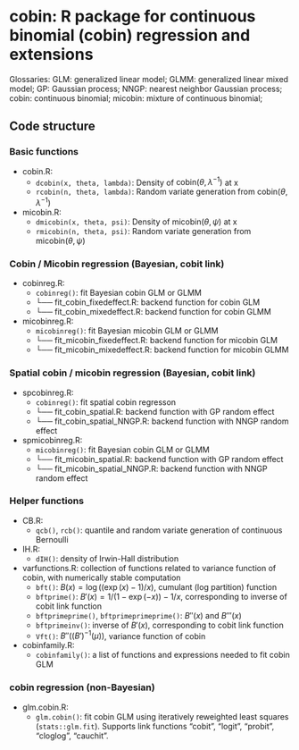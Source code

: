 
<!-- README.md is generated from README.Rmd. Please edit that file -->

# cobin: R package for continuous binomial (cobin) regression and extensions

<!-- badges: start -->
<!-- badges: end -->

Glossaries: GLM: generalized linear model; GLMM: generalized linear
mixed model; GP: Gaussian process; NNGP: nearest neighbor Gaussian
process; cobin: continuous binomial; micobin: mixture of continuous
binomial;

## Code structure

### Basic functions

- cobin.R:
  - `dcobin(x, theta, lambda)`: Density of
    $\mathrm{cobin}(\theta, \lambda^{-1})$ at x  
  - `rcobin(n, theta, lambda)`: Random variate generation from
    $\mathrm{cobin}(\theta, \lambda^{-1})$
- micobin.R:
  - `dmicobin(x, theta, psi)`: Density of
    $\mathrm{micobin}(\theta, \psi)$ at x  
  - `rmicobin(n, theta, psi)`: Random variate generation from
    $\mathrm{micobin}(\theta, \psi)$

### Cobin / Micobin regression (Bayesian, cobit link)

- cobinreg.R:
  - `cobinreg()`: fit Bayesian cobin GLM or GLMM
  - └── fit_cobin_fixedeffect.R: backend function for cobin GLM
  - └── fit_cobin_mixedeffect.R: backend function for cobin GLMM
- micobinreg.R:
  - `micobinreg()`: fit Bayesian micobin GLM or GLMM
  - └── fit_micobin_fixedeffect.R: backend function for micobin GLM
  - └── fit_micobin_mixedeffect.R: backend function for micobin GLMM

### Spatial cobin / micobin regression (Bayesian, cobit link)

- spcobinreg.R:
  - `cobinreg()`: fit spatial cobin regresson
  - └── fit_cobin_spatial.R: backend function with GP random effect
  - └── fit_cobin_spatial_NNGP.R: backend function with NNGP random
    effect
- spmicobinreg.R:
  - `micobinreg()`: fit Bayesian cobin GLM or GLMM
  - └── fit_micobin_spatial.R: backend function with GP random effect
  - └── fit_micobin_spatial_NNGP.R: backend function with NNGP random
    effect

### Helper functions

- CB.R:
  - `qcb()`, `rcb()`: quantile and random variate generation of
    continuous Bernoulli
- IH.R:
  - `dIH()`: density of Irwin-Hall distribution
- varfunctions.R: collection of functions related to variance function
  of cobin, with numerically stable computation
  - `bft()`: $B(x) = \log((\exp(x)-1)/x)$, cumulant (log partition)
    function
  - `bftprime()`: $B'(x) = 1/(1-\exp(-x))-1/x$, corresponding to inverse
    of cobit link function
  - `bftprimeprime()`, `bftprimeprimeprime()`: $B''(x)$ and $B'''(x)$
  - `bftprimeinv()`: inverse of $B'(x)$, corresponding to cobit link
    function
  - `Vft()`: $B''((B')^{-1}(\mu))$, variance function of cobin
- cobinfamily.R:
  - `cobinfamily()`: a list of functions and expressions needed to fit
    cobin GLM

### cobin regression (non-Bayesian)

- glm.cobin.R:
  - `glm.cobin()`: fit cobin GLM using iteratively reweighted least
    squares (`stats::glm.fit`). Supports link functions “cobit”,
    “logit”, “probit”, “cloglog”, “cauchit”.
